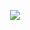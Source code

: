 <p align="center">
  <img src="https://github.com/user-attachments/assets/ef93c6a9-5295-4225-84c5-b3761710e3a2")>
</p>
